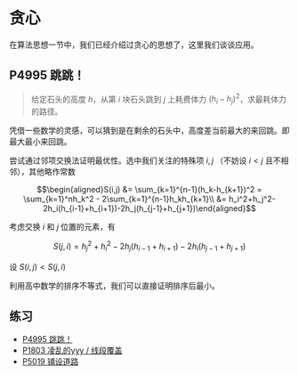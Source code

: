 # 贪心

在算法思想一节中，我们已经介绍过贪心的思想了，这里我们谈谈应用。

## P4995 跳跳！

> 给定石头的高度 $h$，从第 $i$ 块石头跳到 $j$ 上耗费体力 $(h_i-h_j)^2$，求最耗体力的路径。

凭借一些数学的灵感，可以猜到是在剩余的石头中，高度差当前最大的来回跳。即最大最小来回跳。

尝试通过邻项交换法证明最优性。选中我们关注的特殊项 $i,j$ （不妨设 $i < j$ 且不相邻），其他略作常数

$$\begin{aligned}S(i,j) &= \sum_{k=1}^{n-1}(h_k-h_{k+1})^2 = \sum_{k=1}^nh_k^2 - 2\sum_{k=1}^{n-1}h_kh_{k+1}\\ 
&= h_i^2+h_j^2-2h_i(h_{i-1}+h_{i+1})-2h_j(h_{j-1}+h_{j+1})\end{aligned}$$

考虑交换 $i$ 和 $j$ 位置的元素，有

$$S(j,i)= h_j^2+h_i^2-2h_j(h_{i-1}+h_{i+1})-2h_i(h_{j-1}+h_{j+1})$$

设 $S(i,j) < S(j,i)$

利用高中数学的排序不等式，我们可以直接证明排序后最小。

## 练习

- [P4995 跳跳！](https://www.luogu.com.cn/problem/P4995)
- [P1803 凌乱的yyy / 线段覆盖](https://www.luogu.com.cn/problem/P1803)
- [P5019 铺设道路](https://www.luogu.com.cn/problem/P5019)

